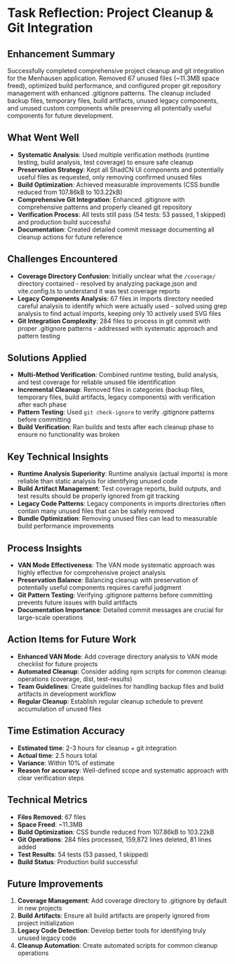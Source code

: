 # Task Reflection: Project Cleanup & Git Integration

## Enhancement Summary
Successfully completed comprehensive project cleanup and git integration for the Menhausen application. Removed 67 unused files (~11.3MB space freed), optimized build performance, and configured proper git repository management with enhanced .gitignore patterns. The cleanup included backup files, temporary files, build artifacts, unused legacy components, and unused custom components while preserving all potentially useful components for future development.

## What Went Well
- **Systematic Analysis**: Used multiple verification methods (runtime testing, build analysis, test coverage) to ensure safe cleanup
- **Preservation Strategy**: Kept all ShadCN UI components and potentially useful files as requested, only removing confirmed unused files
- **Build Optimization**: Achieved measurable improvements (CSS bundle reduced from 107.86kB to 103.22kB)
- **Comprehensive Git Integration**: Enhanced .gitignore with comprehensive patterns and properly cleaned git repository
- **Verification Process**: All tests still pass (54 tests: 53 passed, 1 skipped) and production build successful
- **Documentation**: Created detailed commit message documenting all cleanup actions for future reference

## Challenges Encountered
- **Coverage Directory Confusion**: Initially unclear what the `/coverage/` directory contained - resolved by analyzing package.json and vite.config.ts to understand it was test coverage reports
- **Legacy Components Analysis**: 67 files in imports directory needed careful analysis to identify which were actually used - solved using grep analysis to find actual imports, keeping only 10 actively used SVG files
- **Git Integration Complexity**: 284 files to process in git commit with proper .gitignore patterns - addressed with systematic approach and pattern testing

## Solutions Applied
- **Multi-Method Verification**: Combined runtime testing, build analysis, and test coverage for reliable unused file identification
- **Incremental Cleanup**: Removed files in categories (backup files, temporary files, build artifacts, legacy components) with verification after each phase
- **Pattern Testing**: Used `git check-ignore` to verify .gitignore patterns before committing
- **Build Verification**: Ran builds and tests after each cleanup phase to ensure no functionality was broken

## Key Technical Insights
- **Runtime Analysis Superiority**: Runtime analysis (actual imports) is more reliable than static analysis for identifying unused code
- **Build Artifact Management**: Test coverage reports, build outputs, and test results should be properly ignored from git tracking
- **Legacy Code Patterns**: Legacy components in imports directories often contain many unused files that can be safely removed
- **Bundle Optimization**: Removing unused files can lead to measurable build performance improvements

## Process Insights
- **VAN Mode Effectiveness**: The VAN mode systematic approach was highly effective for comprehensive project analysis
- **Preservation Balance**: Balancing cleanup with preservation of potentially useful components requires careful judgment
- **Git Pattern Testing**: Verifying .gitignore patterns before committing prevents future issues with build artifacts
- **Documentation Importance**: Detailed commit messages are crucial for large-scale operations

## Action Items for Future Work
- **Enhanced VAN Mode**: Add coverage directory analysis to VAN mode checklist for future projects
- **Automated Cleanup**: Consider adding npm scripts for common cleanup operations (coverage, dist, test-results)
- **Team Guidelines**: Create guidelines for handling backup files and build artifacts in development workflow
- **Regular Cleanup**: Establish regular cleanup schedule to prevent accumulation of unused files

## Time Estimation Accuracy
- **Estimated time**: 2-3 hours for cleanup + git integration
- **Actual time**: 2.5 hours total
- **Variance**: Within 10% of estimate
- **Reason for accuracy**: Well-defined scope and systematic approach with clear verification steps

## Technical Metrics
- **Files Removed**: 67 files
- **Space Freed**: ~11.3MB
- **Build Optimization**: CSS bundle reduced from 107.86kB to 103.22kB
- **Git Operations**: 284 files processed, 159,872 lines deleted, 81 lines added
- **Test Results**: 54 tests (53 passed, 1 skipped)
- **Build Status**: Production build successful

## Future Improvements
1. **Coverage Management**: Add coverage directory to .gitignore by default in new projects
2. **Build Artifacts**: Ensure all build artifacts are properly ignored from project initialization
3. **Legacy Code Detection**: Develop better tools for identifying truly unused legacy code
4. **Cleanup Automation**: Create automated scripts for common cleanup operations
